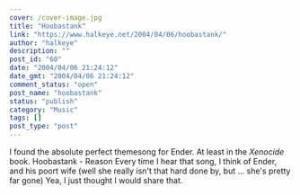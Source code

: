 ```yaml
---
cover: /cover-image.jpg
title: "Hoobastank"
link: "https://www.halkeye.net/2004/04/06/hoobastank/"
author: "halkeye"
description: ""
post_id: "60"
date: "2004/04/06 21:24:12"
date_gmt: "2004/04/06 21:24:12"
comment_status: "open"
post_name: "hoobastank"
status: "publish"
category: "Music"
tags: []
post_type: "post"
---
```


I found the absolute perfect themesong for Ender. At least in the _Xenocide_ book. Hoobastank - Reason Every time I hear that song, I think of Ender, and his poort wife (well she really isn't that hard done by, but ... she's pretty far gone) Yea, I just thought I would share that.